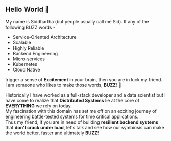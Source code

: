 
## Hello World 👋
My name is Siddhartha (but people usually call me Sid).
If any of the following BUZZ words -
-  Service-Oriented Architecture
-  Scalable
-  Highly Reliable
-  Backend Engineering
-  Micro-services
-  Kubernetes
-  Cloud Native

trigger a sense of **Excitement** in your brain, then you are in luck my friend. <br>
I am someone who likes to make those words, **BUZZ**! 🐝 <br>

Historically I have worked as a full-stack developer and a data scientist but I have come to realize that **Distributed Systems** lie at the core of **EVERYTHING** we rely on today. <br>
My fascination with this domain has set me off on an exciting journey of engineering battle-tested systems for time critical applications. <br>
Thus my friend, if you are in need of building **resilient backend systems** that **don't crack under load**, let's talk and see how our symbiosis can make the world better, faster and ultimately **BUZZ**! <br>
<!--
**SiddharthaHaldar/SiddharthaHaldar** is a ✨ _special_ ✨ repository because its `README.md` (this file) appears on your GitHub profile.

Here are some ideas to get you started:

- 🔭 I’m currently working on ...
- 🌱 I’m currently learning ...
- 👯 I’m looking to collaborate on ...
- 🤔 I’m looking for help with ...
- 💬 Ask me about ...
- 📫 How to reach me: ...
- 😄 Pronouns: ...
- ⚡ Fun fact: ...
-->
